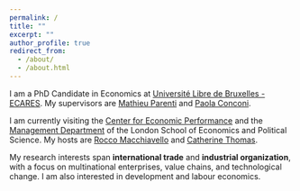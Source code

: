 ```yaml
---
permalink: /
title: ""
excerpt: ""
author_profile: true
redirect_from: 
  - /about/
  - /about.html
---
```


I am a PhD Candidate in Economics at <a href="https://ecares.ulb.be/" target="_blank">Université Libre de Bruxelles - ECARES</a>. My supervisors are <a href="http://mathieuparenti.weebly.com/" target="_blank">Mathieu Parenti</a> and <a href="https://sites.google.com/view/paola-conconi-website/" target="_blank">Paola Conconi</a>.

I am currently visiting the <a href="https://cep.lse.ac.uk/" target="_blank">Center for Economic Performance</a> and the <a href=https://www.lse.ac.uk/management target="_blank">Management Department</a> of the London School of Economics and Political Science. My hosts are <a href=https://sites.google.com/site/roccomacchiavello/ target="_blank">Rocco Macchiavello</a> and <a href=https://www.lse.ac.uk/management/people/academic-staff/cthomas target="_blank">Catherine Thomas</a>.

My research interests span **international trade** and **industrial organization**, with a focus on multinational enterprises, value chains, and technological change. I am also interested in development and labour economics.  








